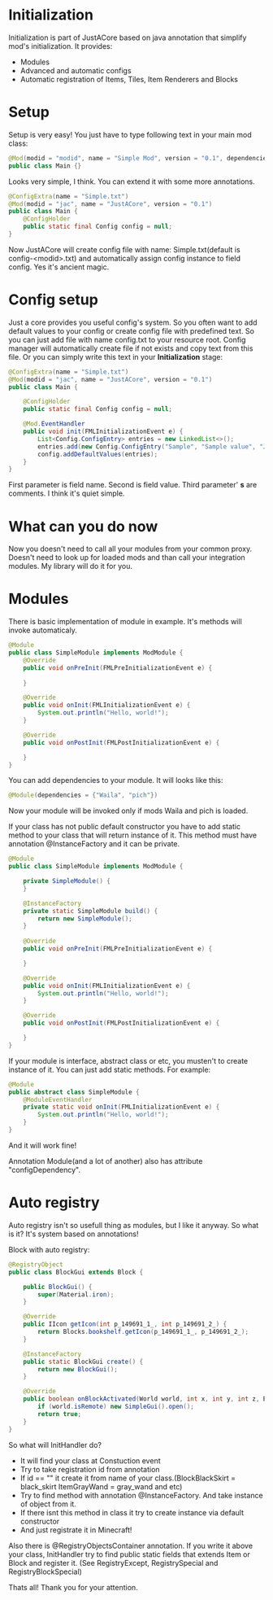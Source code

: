 # Initialization



Initialization is part of JustACore based on java annotation that simplify mod's initialization. 
It provides:
 - Modules
 - Advanced and automatic configs
 - Automatic registration of Items, Tiles, Item Renderers and Blocks

# Setup
Setup is very easy! You just have to type following text in your main mod class:
```java
@Mod(modid = "modid", name = "Simple Mod", version = "0.1", dependencies = "required-after:jac")
public class Main {}
```
Looks very simple, I think. You can extend it with some more annotations.
```java
@ConfigExtra(name = "Simple.txt")
@Mod(modid = "jac", name = "JustACore", version = "0.1")
public class Main {
    @ConfigHolder
    public static final Config config = null;
}
```
Now JustACore will create config file with name: Simple.txt(default is config-\<modid\>.txt) and automatically assign config instance to field config. Yes it's ancient magic.
# Config setup

Just a core provides you useful config's system. So you often want to add default values to your config or create config file with predefined text. So you can just add file with name config.txt to your resource root. Config manager will automatically create file if not exists and copy text from this file. Or you can simply write this text in your __Initialization__ stage: 
```java
@ConfigExtra(name = "Simple.txt")
@Mod(modid = "jac", name = "JustACore", version = "0.1")
public class Main {

    @ConfigHolder
    public static final Config config = null;

    @Mod.EventHandler
    public void init(FMLInitializationEvent e) {
        List<Config.ConfigEntry> entries = new LinkedList<>();
        entries.add(new Config.ConfigEntry("Sample", "Sample value", "Just for example"));
        config.addDefaultValues(entries);
    }
}
```
First parameter is field name. Second is field value. Third parameter' __s__ are comments. I think it's quiet simple.

# What can you do now

Now you doesn't need to call all your modules from your common proxy. Doesn't need to look up for loaded mods and than call your integration modules. My library will do it for you.

# Modules

There is basic implementation of module in example. It's methods will invoke automaticaly.
```java
@Module
public class SimpleModule implements ModModule {
    @Override
    public void onPreInit(FMLPreInitializationEvent e) {
        
    }

    @Override
    public void onInit(FMLInitializationEvent e) {
        System.out.println("Hello, world!");
    }

    @Override
    public void onPostInit(FMLPostInitializationEvent e) {

    }
}
```

You can add dependencies to your module. It will looks like this:
```java
@Module(dependencies = {"Waila", "pich"})
```
Now your module will be invoked only if mods Waila and pich is loaded.


If your class has not public default constructor you have to add static method to your class that will return instance of it. This method must have annotation @InstanceFactory and it can be private. 
```java
@Module
public class SimpleModule implements ModModule {

    private SimpleModule() {
    }

    @InstanceFactory
    private static SimpleModule build() {
        return new SimpleModule();
    }
    
    @Override
    public void onPreInit(FMLPreInitializationEvent e) {

    }

    @Override
    public void onInit(FMLInitializationEvent e) {
        System.out.println("Hello, world!");
    }

    @Override
    public void onPostInit(FMLPostInitializationEvent e) {

    }
}

```
If your module is interface, abstract class or etc, you musten't to create instance of it.
You can just add static methods. For example: 
```java
@Module
public abstract class SimpleModule {
    @ModuleEventHandler
    private static void onInit(FMLInitializationEvent e) {
        System.out.println("Hello, world!");
    }
}

```
And it will work fine!

Annotation Module(and a lot of another) also has attribute "configDependency".  

# Auto registry

Auto registry isn't so usefull thing as modules, but I like it anyway.
So what is it? It's system based on annotations!

Block with auto registry:
```java
@RegistryObject
public class BlockGui extends Block {

    public BlockGui() {
        super(Material.iron);
    }

    @Override
    public IIcon getIcon(int p_149691_1_, int p_149691_2_) {
        return Blocks.bookshelf.getIcon(p_149691_1_, p_149691_2_);
    }

    @InstanceFactory
    public static BlockGui create() {
        return new BlockGui();
    }

    @Override
    public boolean onBlockActivated(World world, int x, int y, int z, EntityPlayer player, int meta, float clickX, float clickY, float clickZ) {
        if (world.isRemote) new SimpleGui().open();
        return true;
    }
}
```
So what will InitHandler do? 
 - It will find your class at Constuction event
 - Try to take registration id from annotation
 - If id == "" it create it from name of your class.(BlockBlackSkirt = black_skirt ItemGrayWand = gray_wand and etc)
 - Try to find method with annotation @InstanceFactory. And take instance of object from it.
 - If there isnt this method in class it try to create instance via default constructor
 - And just registrate it in Minecraft!

Also there is @RegistryObjectsContainer annotation. If you write it above your class, InitHandler try to find public static fields that extends Item or Block and register it.
(See RegistryExcept, RegistrySpecial and RegistryBlockSpecial)

Thats all! Thank you for your attention.
